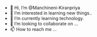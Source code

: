 - 👋 Hi, I’m @Manchineni-Kiranpriya
- 👀 I’m interested in learning new things..
- 🌱 I’m currently learning technology.
- 💞️ I’m looking to collaborate on ...
- 📫 How to reach me ...

<!---
Manchineni-Kiranpriya/Manchineni-Kiranpriya is a ✨ special ✨ repository because its `README.md` (this file) appears on your GitHub profile.
You can click the Preview link to take a look at your changes.
--->
